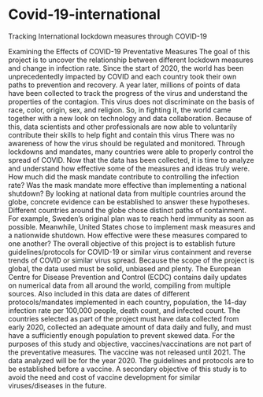 # Covid-19-international
Tracking International lockdown measures through COVID-19

Examining the Effects of COVID-19 Preventative Measures 
The goal of this project is to uncover the relationship between different lockdown measures and change in infection rate. Since the start of 2020, the world has been unprecedentedly impacted by COVID and each country took their own paths to prevention and recovery. A year later, millions of points of data have been collected to track the progress of the virus and understand the properties of the contagion. 
This virus does not discriminate on the basis of race, color, origin, sex, and religion. So, in fighting it, the world came together with a new look on technology and data collaboration. Because of this, data scientists and other professionals are now able to voluntarily contribute their skills to help fight and contain this virus
There was no awareness of how the virus should be regulated and monitored. Through lockdowns and mandates, many countries were able to properly control the spread of COVID. Now that the data has been collected, it is time to analyze and understand how effective some of the measures and ideas truly were. How much did the mask mandate contribute to controlling the infection rate? Was the mask mandate more effective than implementing a national shutdown? By looking at national data from multiple countries around the globe, concrete evidence can be established to answer these hypotheses. 
Different countries around the globe chose distinct paths of containment. For example, Sweden’s original plan was to reach herd immunity as soon as possible. Meanwhile, United States chose to implement mask measures and a nationwide shutdown. How effective were these measures compared to one another? 
The overall objective of this project is to establish future guidelines/protocols for COVID-19 or similar virus containment and reverse trends of COVID or similar virus spread. Because the scope of the project is global, the data used must be solid, unbiased and plenty. The European Centre for Disease Prevention and Control (ECDC) contains daily updates on numerical data from all around the world, compiling from multiple sources. Also included in this data are dates of different protocols/mandates implemented in each country, population, the 14-day infection rate per 100,000 people, death count, and infected count. 
The countries selected as part of the project must have data collected from early 2020, collected an adequate amount of data daily and fully, and must have a sufficiently enough population to prevent skewed data.
For the purposes of this study and objective, vaccines/vaccinations are not part of the preventative measures. The vaccine was not released until 2021. The data analyzed will be for the year 2020. The guidelines and protocols are to be established before a vaccine. A secondary objective of this study is to avoid the need and cost of vaccine development for similar viruses/diseases in the future. 

